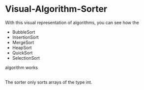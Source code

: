 # Visual-Algorithm-Sorter
With this visual representation of algorithms, you can see how the <br>
<ul>
  <li>BubbleSort </li>
  <li> InsertionSort </li>
  <li> MergeSort </li>
  <li> HeapSort </li>
  <li> QuickSort </li>
  <li> SelectionSort </li>
</ul>
algorithm works<br><br>

The sorter only sorts arrays of the type int.
